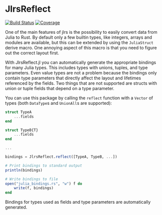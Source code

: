 # JlrsReflect

[![Build Status](https://travis-ci.com/Taaitaaiger/JlrsReflect.jl.svg?branch=master)](https://travis-ci.com/Taaitaaiger/JlrsReflect.jl)
[![Coverage](https://codecov.io/gh/Taaitaaiger/JlrsReflect.jl/branch/master/graph/badge.svg)](https://codecov.io/gh/Taaitaaiger/JlrsReflect.jl)

One of the main features of jlrs is the possibility to easily convert data from Julia to Rust. By default only a few builtin types, like integers, arrays and modules are available, but this can be extended by using the `JuliaStruct` derive macro. One annoying aspect of this macro is that you need to figure out the correct layout first.

With JlrsReflect.jl you can automatically generate the appropriate bindings for many Julia types. This includes types with unions, tuples, and type parameters. Even value types are not a problem because the bindings only contain type parameters that directly affect the layout and lifetimes referenced by the fields. Two things that are not supported are structs with union or tuple fields that depend on a type parameter. 

You can use this package by calling the `reflect` function with a `Vector` of types (both `DataType`s and `UnionAll`s are supported):

```julia
struct TypeA
    ...fields
end

struct TypeB{T}
    ...fields
end

...

bindings = JlrsReflect.reflect([TypeA, TypeB, ...])

# Print bindings to standard output
println(bindings)

# Write bindings to file
open("julia_bindings.rs", "w") f do
    write(f, bindings)
end
```

Bindings for types used as fields and type parameters are automatically generated. 
